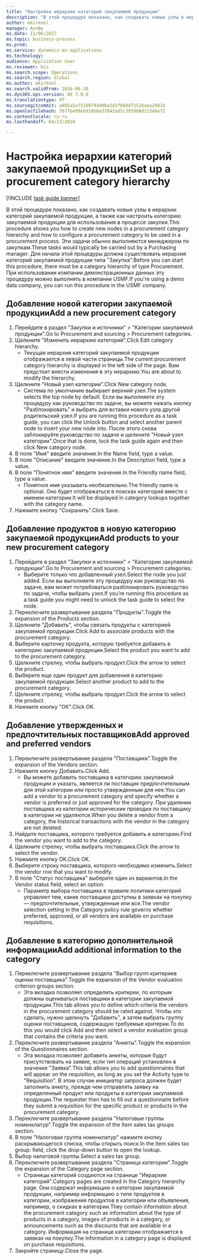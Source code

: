 ```yaml
--- 
title: "Настройка иерархии категорий закупаемой продукции"
description: "В этой процедуре показано, как создавать новые узлы в иерархии категорий закупаемой продукции, а также как настроить категорию закупаемой продукции для использования в процессе закупки."
author: mkirknel
manager: AnnBe
ms.date: 11/06/2017
ms.topic: business-process
ms.prod: 
ms.service: dynamics-ax-applications
ms.technology: 
audience: Application User
ms.reviewer: bis
ms.search.scope: Operations
ms.search.region: Global
ms.author: mkirknel
ms.search.validFrom: 2016-06-30
ms.dyn365.ops.version: AX 7.0.0
ms.translationtype: HT
ms.sourcegitcommit: a8b5a5af5108744406a3d2fb84d7151baea2481b
ms.openlocfilehash: 767fbe69eb918b6e37842ad1c393d08d11346e71
ms.contentlocale: ru-ru
ms.lasthandoff: 04/13/2018

---
```

# <a name="set-up-a-procurement-category-hierarchy"></a><span data-ttu-id="a3d84-103">Настройка иерархии категорий закупаемой продукции</span><span class="sxs-lookup"><span data-stu-id="a3d84-103">Set up a procurement category hierarchy</span></span>

[!INCLUDE [task guide banner](../../includes/task-guide-banner.md)]

<span data-ttu-id="a3d84-104">В этой процедуре показано, как создавать новые узлы в иерархии категорий закупаемой продукции, а также как настроить категорию закупаемой продукции для использования в процессе закупки.</span><span class="sxs-lookup"><span data-stu-id="a3d84-104">This procedure shows you how to create new nodes in a procurement category hierarchy and how to configure a procurement category to be used in a procurement process.</span></span> <span data-ttu-id="a3d84-105">Эти задачи обычно выполняются менеджером по закупкам.</span><span class="sxs-lookup"><span data-stu-id="a3d84-105">These tasks would typically be carried out by a Purchasing manager.</span></span> <span data-ttu-id="a3d84-106">Для начала этой процедуры должна существовать иерархия категорий закупаемой продукции типа "Закупка".</span><span class="sxs-lookup"><span data-stu-id="a3d84-106">Before you can start this procedure, there must be a category hierarchy of type Procurement.</span></span> <span data-ttu-id="a3d84-107">При использовании компании демонстрационных данных эту процедуру можно выполнять в компании USMF.</span><span class="sxs-lookup"><span data-stu-id="a3d84-107">If you're using a demo data company, you can run this procedure in the USMF company.</span></span>


## <a name="add-a-new-procurement-category"></a><span data-ttu-id="a3d84-108">Добавление новой категории закупаемой продукции</span><span class="sxs-lookup"><span data-stu-id="a3d84-108">Add a new procurement category</span></span>
1. <span data-ttu-id="a3d84-109">Перейдите в раздел "Закупки и источники" > "Категории закупаемой продукции".</span><span class="sxs-lookup"><span data-stu-id="a3d84-109">Go to Procurement and sourcing > Procurement categories.</span></span>
2. <span data-ttu-id="a3d84-110">Щелкните "Изменить иерархию категорий".</span><span class="sxs-lookup"><span data-stu-id="a3d84-110">Click Edit category hierarchy.</span></span>
    * <span data-ttu-id="a3d84-111">Текущая иерархия категорий закупаемой продукции отображается в левой части страницы.</span><span class="sxs-lookup"><span data-stu-id="a3d84-111">The current procurement category hierarchy is displayed in the left side of the page.</span></span> <span data-ttu-id="a3d84-112">Вам предстоит внести изменения в эту иерархию.</span><span class="sxs-lookup"><span data-stu-id="a3d84-112">You  are about to modify the hierarchy.</span></span>  
3. <span data-ttu-id="a3d84-113">Щелкните "Новый узел категории".</span><span class="sxs-lookup"><span data-stu-id="a3d84-113">Click New category node.</span></span>
    * <span data-ttu-id="a3d84-114">Система по умолчанию выбирает верхний узел.</span><span class="sxs-lookup"><span data-stu-id="a3d84-114">The system selects the top node by default.</span></span> <span data-ttu-id="a3d84-115">Если вы выполняете эту процедуру как руководство по задаче, вы можете нажать кнопку "Разблокировать" и выбрать для вставки нового узла другой родительский узел.</span><span class="sxs-lookup"><span data-stu-id="a3d84-115">If you are running this procedure as a task guide, you can click the Unlock button and select another parent node to insert your new node into.</span></span> <span data-ttu-id="a3d84-116">После этого снова заблокируйте руководство по задаче и щелкните "Новый узел категории".</span><span class="sxs-lookup"><span data-stu-id="a3d84-116">Once that is done, lock the task guide again and then click New category node.</span></span>  
4. <span data-ttu-id="a3d84-117">В поле "Имя" введите значение.</span><span class="sxs-lookup"><span data-stu-id="a3d84-117">In the Name field, type a value.</span></span>
5. <span data-ttu-id="a3d84-118">В поле "Описание" введите значение.</span><span class="sxs-lookup"><span data-stu-id="a3d84-118">In the Description field, type a value.</span></span>
6. <span data-ttu-id="a3d84-119">В поле "Понятное имя" введите значение.</span><span class="sxs-lookup"><span data-stu-id="a3d84-119">In the Friendly name field, type a value.</span></span>
    * <span data-ttu-id="a3d84-120">Понятное имя указывать необязательно.</span><span class="sxs-lookup"><span data-stu-id="a3d84-120">The friendly name is optional.</span></span> <span data-ttu-id="a3d84-121">Оно будет отображаться в поисках категорий вместе с именем категории.</span><span class="sxs-lookup"><span data-stu-id="a3d84-121">It will be displayed in category lookups together with the category name.</span></span>  
7. <span data-ttu-id="a3d84-122">Нажмите кнопку "Сохранить".</span><span class="sxs-lookup"><span data-stu-id="a3d84-122">Click Save.</span></span>

## <a name="add-products-to-your-new-procurement-category"></a><span data-ttu-id="a3d84-123">Добавление продуктов в новую категорию закупаемой продукции</span><span class="sxs-lookup"><span data-stu-id="a3d84-123">Add products to your new procurement category</span></span>
1. <span data-ttu-id="a3d84-124">Перейдите в раздел "Закупки и источники" > "Категории закупаемой продукции".</span><span class="sxs-lookup"><span data-stu-id="a3d84-124">Go to Procurement and sourcing > Procurement categories.</span></span>
    * <span data-ttu-id="a3d84-125">Выберите только что добавленный узел.</span><span class="sxs-lookup"><span data-stu-id="a3d84-125">Select the node you just added.</span></span> <span data-ttu-id="a3d84-126">Если вы выполняете эту процедуру как руководство по задаче, вам может потребоваться разблокировать руководство по задаче, чтобы выбрать узел.</span><span class="sxs-lookup"><span data-stu-id="a3d84-126">If you’re running this procedure as a task guide you might need to unlock the task guide to select the node.</span></span>  
2. <span data-ttu-id="a3d84-127">Переключите развертывание раздела "Продукты".</span><span class="sxs-lookup"><span data-stu-id="a3d84-127">Toggle the expansion of the Products section.</span></span>
3. <span data-ttu-id="a3d84-128">Щелкните "Добавить", чтобы связать продукты с категорией закупаемой продукции.</span><span class="sxs-lookup"><span data-stu-id="a3d84-128">Click Add to associate products with the procurement category.</span></span>
4. <span data-ttu-id="a3d84-129">Выберите карточку продукта, которую требуется добавить в категорию закупаемой продукции.</span><span class="sxs-lookup"><span data-stu-id="a3d84-129">Select the product you want to add to the procurement category.</span></span>
5. <span data-ttu-id="a3d84-130">Щелкните стрелку, чтобы выбрать продукт.</span><span class="sxs-lookup"><span data-stu-id="a3d84-130">Click the arrow to select the product.</span></span>
6. <span data-ttu-id="a3d84-131">Выберите еще один продукт для добавления в категорию закупаемой продукции.</span><span class="sxs-lookup"><span data-stu-id="a3d84-131">Select another product to add to the procurement category.</span></span>
7. <span data-ttu-id="a3d84-132">Щелкните стрелку, чтобы выбрать продукт.</span><span class="sxs-lookup"><span data-stu-id="a3d84-132">Click the arrow to select the product.</span></span>
8. <span data-ttu-id="a3d84-133">Нажмите кнопку "OК".</span><span class="sxs-lookup"><span data-stu-id="a3d84-133">Click OK.</span></span>

## <a name="add-approved-and-preferred-vendors"></a><span data-ttu-id="a3d84-134">Добавление утвержденных и предпочтительных поставщиков</span><span class="sxs-lookup"><span data-stu-id="a3d84-134">Add approved and preferred vendors</span></span>
1. <span data-ttu-id="a3d84-135">Переключите развертывание раздела "Поставщики".</span><span class="sxs-lookup"><span data-stu-id="a3d84-135">Toggle the expansion of the Vendors section.</span></span>
2. <span data-ttu-id="a3d84-136">Нажмите кнопку Добавить.</span><span class="sxs-lookup"><span data-stu-id="a3d84-136">Click Add.</span></span>
    * <span data-ttu-id="a3d84-137">Вы можете добавить поставщика в категорию закупаемой продукции и указать, является ли поставщик предпочтительным для этой категории или просто утвержденным для нее.</span><span class="sxs-lookup"><span data-stu-id="a3d84-137">You can add a vendor to a procurement category and specify whether a vendor is preferred or just approved for the category.</span></span> <span data-ttu-id="a3d84-138">При удалении поставщика из категории исторические проводки по поставщику в категории не удаляются.</span><span class="sxs-lookup"><span data-stu-id="a3d84-138">When you delete a vendor from a category, the historical transactions with the vendor in the category are not deleted.</span></span>   
3. <span data-ttu-id="a3d84-139">Найдите поставщика, которого требуется добавить в категорию.</span><span class="sxs-lookup"><span data-stu-id="a3d84-139">Find the vendor you want to add to the category.</span></span>
4. <span data-ttu-id="a3d84-140">Щелкните стрелку, чтобы выбрать поставщика.</span><span class="sxs-lookup"><span data-stu-id="a3d84-140">Click the arrow to select the vendor.</span></span>
5. <span data-ttu-id="a3d84-141">Нажмите кнопку OK.</span><span class="sxs-lookup"><span data-stu-id="a3d84-141">Click OK.</span></span>
6. <span data-ttu-id="a3d84-142">Выберите строку поставщика, которого необходимо изменить.</span><span class="sxs-lookup"><span data-stu-id="a3d84-142">Select the vendor row that you want to modify.</span></span>
7. <span data-ttu-id="a3d84-143">В поле "Статус поставщика" выберите один из вариантов.</span><span class="sxs-lookup"><span data-stu-id="a3d84-143">In the Vendor status field, select an option.</span></span>
    * <span data-ttu-id="a3d84-144">Параметр выбора поставщика в правиле политики категорий управляет тем, какие поставщики доступны в заявках на покупку — предпочтительные, утвержденные или все.</span><span class="sxs-lookup"><span data-stu-id="a3d84-144">The vendor selection setting in the Category policy rule governs whether preferred, approved, or all vendors are available on purchase requisitions.</span></span>   

## <a name="add-additional-information-to-the-category"></a><span data-ttu-id="a3d84-145">Добавление в категорию дополнительной информации</span><span class="sxs-lookup"><span data-stu-id="a3d84-145">Add additional information to the category</span></span>
1. <span data-ttu-id="a3d84-146">Переключите развертывание раздела "Выбор групп критериев оценки поставщика".</span><span class="sxs-lookup"><span data-stu-id="a3d84-146">Toggle the expansion of the Vendor evaluation criterion groups section.</span></span>
    * <span data-ttu-id="a3d84-147">Эта вкладка позволяет определить критерии, по которым должны оцениваться поставщики в категории закупаемой продукции.</span><span class="sxs-lookup"><span data-stu-id="a3d84-147">This tab allows you to define which criteria the vendors in the procurement category should be rated against.</span></span> <span data-ttu-id="a3d84-148">Чтобы это сделать, нужно щелкнуть "Добавить", а затем выбрать группу оценки поставщиков, содержащую требуемые критерии.</span><span class="sxs-lookup"><span data-stu-id="a3d84-148">To do this you would click Add and then select a vendor evaluation group that contains the criteria you want.</span></span>  
2. <span data-ttu-id="a3d84-149">Переключите развертывание раздела "Анкеты".</span><span class="sxs-lookup"><span data-stu-id="a3d84-149">Toggle the expansion of the Questionnaires section.</span></span>
    * <span data-ttu-id="a3d84-150">Эта вкладка позволяет добавить анкеты, которые будут присутствовать на заявке, если тип операций установлен в значение "Заявка".</span><span class="sxs-lookup"><span data-stu-id="a3d84-150">This tab allows you to add questionnaires that will appear on the requisition, as long as you set the Activity type to "Requisition".</span></span> <span data-ttu-id="a3d84-151">В этом случае инициатор запроса должен будет заполнить анкету, прежде чем отправлять заявку на определенный продукт или продукты в категории закупаемой продукции.</span><span class="sxs-lookup"><span data-stu-id="a3d84-151">The requester then has to fill out a questionnaire before they submit a requisition for the specific product or products in the procurement category.</span></span>  
3. <span data-ttu-id="a3d84-152">Переключите развертывание раздела "Налоговые группы номенклатур".</span><span class="sxs-lookup"><span data-stu-id="a3d84-152">Toggle the expansion of the Item sales tax groups section.</span></span>
4. <span data-ttu-id="a3d84-153">В поле "Налоговая группа номенклатур" нажмите кнопку раскрывающегося списка, чтобы открыть поиск.</span><span class="sxs-lookup"><span data-stu-id="a3d84-153">In the Item sales tax group: field, click the drop-down button to open the lookup.</span></span>
5. <span data-ttu-id="a3d84-154">Выбор налоговой группы.</span><span class="sxs-lookup"><span data-stu-id="a3d84-154">Select a sales tax group.</span></span>
6. <span data-ttu-id="a3d84-155">Переключите развертывание раздела "Страница категории".</span><span class="sxs-lookup"><span data-stu-id="a3d84-155">Toggle the expansion of the Category page section.</span></span>
    * <span data-ttu-id="a3d84-156">Страницы категорий создаются на странице "Иерархия категорий".</span><span class="sxs-lookup"><span data-stu-id="a3d84-156">Category pages are created in the Category hierarchy page.</span></span> <span data-ttu-id="a3d84-157">Они содержат информацию о категории закупаемой продукции, например информацию о типе продуктов в категории, изображения продуктов в категории или объявления, например, о скидках в категории.</span><span class="sxs-lookup"><span data-stu-id="a3d84-157">They contain information about the procurement category such as information about the type of products in a category, images of products in a category, or announcements such as the discounts that are available in a category.</span></span> <span data-ttu-id="a3d84-158">Информация на странице категории отображается в заявках на покупку.</span><span class="sxs-lookup"><span data-stu-id="a3d84-158">The information in a category page is displayed on purchase requisitions.</span></span>  
7. <span data-ttu-id="a3d84-159">Закройте страницу.</span><span class="sxs-lookup"><span data-stu-id="a3d84-159">Close the page.</span></span>


